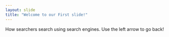 ```yaml
---
layout: slide
title: "Welcome to our First slide!"
---
```

How searchers search using search engines.
Use the left arrow to go back!
